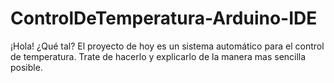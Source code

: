 # ControlDeTemperatura-Arduino-IDE
¡Hola! ¿Qué tal?  El proyecto de hoy es un sistema automático para el control de temperatura. Trate de hacerlo y explicarlo de la manera mas sencilla posible.
